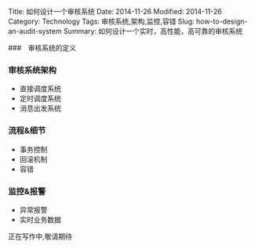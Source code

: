Title: 如何设计一个审核系统
Date: 2014-11-26
Modified: 2014-11-26
Category: Technology
Tags: 审核系统,架构,监控,容错
Slug: how-to-design-an-audit-system
Summary: 如何设计一个实时，高性能，高可靠的审核系统


###　审核系统的定义

### 审核系统架构
- 直接调度系统
- 定时调度系统
- 消息出发系统
### 流程&细节
- 事务控制
- 回滚机制
- 容错
### 监控&报警
- 异常报警
- 实时业务数据

正在写作中,敬请期待
